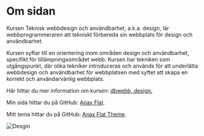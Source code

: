 Om sidan
==============================================

Kursen Teknisk webbdesign och användbarhet, a.k.a. design, lär webbprogrammeraren att tekniskt förbereda sin webbplats för design och användbarhet.

Kursen syftar till en orientering inom områden design och användbarhet, specifikt för tillämpningsområdet webb. Kursen har tekniken som utgångspunkt, där olika tekniker introduceras och används för att underlätta webbdesign och användbarhet för webbplatsen med syftet att skapa en korrekt och användarvänlig webbplats.

Här hittar du mer information om kursen: [dbwebb, design.](https://dbwebb.se/kurser/design/)

Min sida hittar du på GitHub: [Anax Flat](https://github.com/oenstrom/Anax-Flat).

Mitt tema hittar du på GitHub: [Anax Flat Theme](https://github.com/oenstrom/anax-flat-theme).

<img src="img/design.jpg" alt="Desgin" class="desgin-img">
